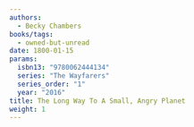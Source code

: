 ```yaml
---
authors:
  - Becky Chambers
books/tags:
  - owned-but-unread
date: 1800-01-15
params:
  isbn13: "9780062444134"
  series: "The Wayfarers"
  series_order: "1"
  year: "2016"
title: The Long Way To A Small, Angry Planet
weight: 1
---
```


<!--more-->
